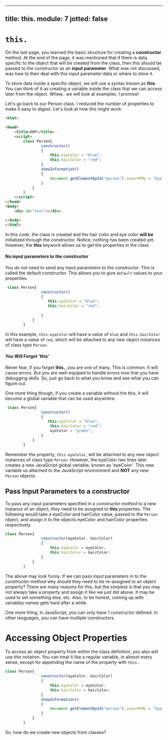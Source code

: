 ----
title: this.
module: 7
jotted: false
---

# `this.`

On the last page, you learned the basic structure for creating a **constructor** method. At the end of the page, it was mentioned that if there is data specific to the object that will be created from the class, then this should be passed to the constructor as an **input parameter**. What was not discussed, was how to then deal with this input parameter data or where to store it.

To store data inside a specific object, we will use a syntax known as **this**. You can think of it as creating a variable inside the class that we can access later from the object. Whew.. we will look at examples.  I promise!

Let's go back to our Person class. I reduced the number of properties to make it easy to digest.  Let's look at how this might work:

```html
<html>

<head>
    <title>OOP</title>
    <script>
        class Person{
                constructor()
                {
                    this.eyeColor = "blue";
                    this.hairColor = "red";
                }
                showInformation()
                {
                    document.getElementById("person").innerHTML = "Eye Color: " + this.eyeColor + "<br>Hair Color: " + this.hairColor;
                }   
            }
        }
    </script>
</head>
<body>
    <div id="test"></div>

</body>
</html>
```
In this code, the class is created and the hair color and eye color **will be** initialized through the constructor.  Notice, nothing has been created yet.  However, the **this** keyword allows us to get the properties in the class.

#### No input parameters to the constructor

You do not need to send any input parameters to the constructor.  This is called the default constructor. This allows you to give `default` values to your properties. 

```js
 class Person{
                constructor()
                {
                   this.eyeColor = "blue";
                   this.hairColor = "red";
                    
                }
            }
        }
```

In this example, `this.eyeColor` will have a value of `blue` and `this.hairColor` will have a value of `red`, which will be attached to any new object instances of class type `Person`.

#### You Will Forget 'this'

Never fear, if you forget **this.**, you are one of many.  This is common.  It will cause errors.  But you are well-equiped to handle errors now that you have debugging skills.  So, just go back to what you know and see what you can figure out.

One more thing though, if you create a variable without the this, it will become a global variable that can be used anywhere.

```js
 class Person{
                constructor()
                {
                   this.eyeColor = "blue";
                    this.hairColor = "red";
                    eyeColor = "green";
                }
            }
        }
```

Remember the property, `this.eyeColor`, will be attached to any new object instances of class type `Person`. However, the eyeColor two lines later creates a new JavaScript global variable, known as 'eyeColor'. This new variable us attached to the JavaScript environment and **NOT** any new `Person` objects.

## Pass Input Parameters to a constructor

To pass any input parameters specified in a _constructor method_ to a new instance of an object, they need to be assigned to **this** properties. The following would take a eyeColor and hairColor value, passed to the `Person` object, and assign it to the objects eyeColor and hairColor properties respectively.

```js
class Person{
                constructor(eyeColor, hairColor)
                {
                    this.eyeColor = eyeColor;
                    this.hairColor = hairColor;
                }
            }
        }
```

The above may look funny. If we can pass input parameters in to the _constructor method_ why should they need to be re-assigned to an object property? There are many reasons for this, but the simplest is that you may not always take a property and assign it like we just did above. It may be used to set something else, etc.  Also, to be honest, coming up with variables names gets hard after a while.

One more thing, in JavaScript, you can only have 1 constructor defined. In other languages, you can have multiple constructors.

# Accessing Object Properties

To access an object property from within the class definition, you also will use *this* notation. You can treat it like a regular variable, in almost every sense, except for appending the name of the property with `this.`.

```js
class Person{
                constructor(eyeColor, hairColor)
                {
                    this.eyeColor = eyeColor;
                    this.hairColor = hairColor;
                }
                showInformation()
                {
                    document.getElementById("person").innerHTML = "Eye Color: " + this.eyeColor + "<br>Hair Color: " + this.hairColor;
                }
            }
        }
```

So, how do we create new objects from classes?
